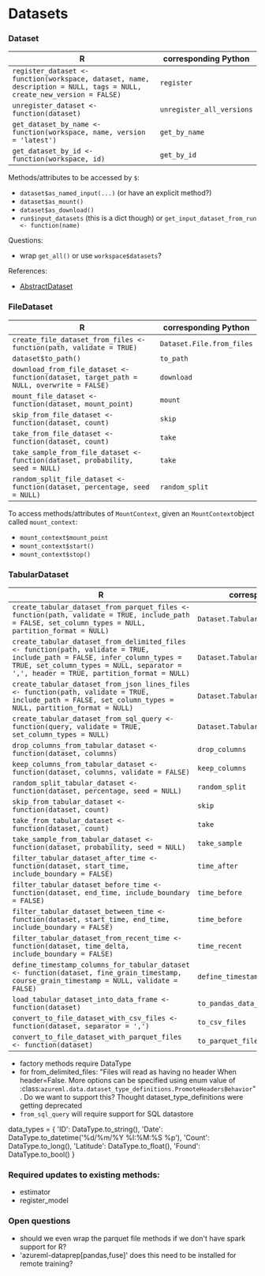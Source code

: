 # Datasets

### Dataset

 R  | corresponding Python
--- | -------------------- 
`register_dataset <- function(workspace, dataset, name, description = NULL, tags = NULL, create_new_version = FALSE)` | `register`
`unregister_dataset <- function(dataset)` | `unregister_all_versions`
`get_dataset_by_name <- function(workspace, name, version = 'latest')` | `get_by_name`
`get_dataset_by_id <- function(workspace, id)` | `get_by_id`

Methods/attributes to be accessed by `$`:
- `dataset$as_named_input(...)` (or have an explicit method?)
- `dataset$as_mount()`
- `dataset$as_download()`
- `run$input_datasets` (this is a dict though) or `get_input_dataset_from_run <- function(name)`

Questions:
- wrap `get_all()` or use `workspace$datasets`?

References:
- [AbstractDataset](https://docs.microsoft.com/en-us/python/api/azureml-core/azureml.data.abstract_dataset.abstractdataset?view=azure-ml-py)

### FileDataset

R   | corresponding Python
--- | --------------------
`create_file_dataset_from_files <- function(path, validate = TRUE)` | `Dataset.File.from_files`
`dataset$to_path()` | `to_path`
`download_from_file_dataset <- function(dataset, target_path = NULL, overwrite = FALSE)` | `download`
`mount_file_dataset <- function(dataset, mount_point)` | `mount`
`skip_from_file_dataset <- function(dataset, count)` | `skip`
`take_from_file_dataset <- function(dataset, count)` | `take`
`take_sample_from_file_dataset <- function(dataset, probability, seed = NULL)` | `take`
`random_split_file_dataset <- function(dataset, percentage, seed = NULL)` | `random_split`

To access methods/attributes of `MountContext`, given an `MountContext`object called `mount_context`:
- `mount_context$mount_point`
- `mount_context$start()`
- `mount_context$stop()`

### TabularDataset

R   | corresponding Python
--- | --------------------
`create_tabular_dataset_from_parquet_files <- function(path, validate = TRUE, include_path = FALSE, set_column_types = NULL, partition_format = NULL)` | `Dataset.Tabular.from_parquet_files`
`create_tabular_dataset_from_delimited_files <- function(path, validate = TRUE, include_path = FALSE, infer_column_types = TRUE, set_column_types = NULL, separator = ',', header = TRUE, partition_format = NULL)` | `Dataset.Tabular.from_delimited_files`
`create_tabular_dataset_from_json_lines_files <- function(path, validate = TRUE, include_path = FALSE, set_column_types = NULL, partition_format = NULL)` | `Dataset.Tabular.from_json_lines_files`
`create_tabular_dataset_from_sql_query <- function(query, validate = TRUE, set_column_types = NULL)` | `Dataset.Tabular.from_sql_query`
`drop_columns_from_tabular_dataset <- function(dataset, columns)` | `drop_columns`
`keep_columns_from_tabular_dataset <- function(dataset, columns, validate = FALSE)` | `keep_columns`
`random_split_tabular_dataset <- function(dataset, percentage, seed = NULL)` | `random_split`
`skip_from_tabular_dataset <- function(dataset, count)` | `skip`
`take_from_tabular_dataset <- function(dataset, count)` | `take`
`take_sample_from_tabular_dataset <- function(dataset, probability, seed = NULL)` | `take_sample`
`filter_tabular_dataset_after_time <- function(dataset, start_time, include_boundary = FALSE)` | `time_after`
`filter_tabular_dataset_before_time <- function(dataset, end_time, include_boundary = FALSE)` | `time_before`
`filter_tabular_dataset_between_time <- function(dataset, start_time, end_time, include_boundary = FALSE)` | `time_before`
`filter_tabular_dataset_from_recent_time <- function(dataset, time_delta, include_boundary = FALSE)` | `time_recent`
`define_timestamp_columns_for_tabular_dataset <- function(dataset, fine_grain_timestamp, course_grain_timestamp = NULL, validate = FALSE)` | `define_timestamp_columns`
`load_tabular_dataset_into_data_frame <- function(dataset)` | `to_pandas_data_frame`
`convert_to_file_dataset_with_csv_files <- function(dataset, separator = ',')` | `to_csv_files`
`convert_to_file_dataset_with_parquet_files <- function(dataset)` | `to_parquet_files`

- factory methods require DataType
- for from_delimited_files: "Files will read as having no header When header=False. More options can be specified using enum value of :class:`azureml.data.dataset_type_definitions.PromoteHeadersBehavior`". Do we want to support this? Thought dataset_type_definitions were getting deprecated
- `from_sql_query` will require support for SQL datastore


data_types = {
                    'ID': DataType.to_string(),
                    'Date': DataType.to_datetime('%d/%m/%Y %I:%M:%S %p'),
                    'Count': DataType.to_long(),
                    'Latitude': DataType.to_float(),
                    'Found': DataType.to_bool()
                }
                
 ### Required updates to existing methods:
 - estimator
 - register_model
                
 ### Open questions
 - should we even wrap the parquet file methods if we don't have spark support for R?
 - 'azureml-dataprep[pandas,fuse]' does this need to be installed for remote training?

